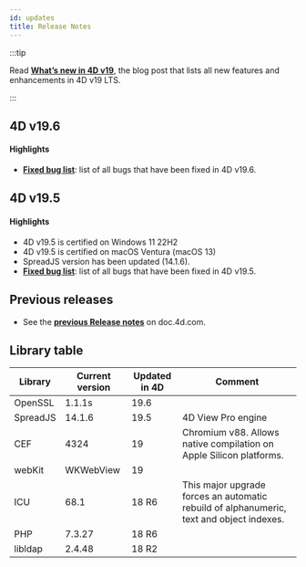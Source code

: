 ```yaml
---
id: updates
title: Release Notes
---
```


:::tip

Read [**What’s new in 4D v19**](https://blog.4d.com/en-whats-new-in-4d-v19/), the blog post that lists all new features and enhancements in 4D v19 LTS.

:::

## 4D v19.6

#### Highlights

- [**Fixed bug list**](https://bugs.4d.fr/fixedbugslist?version=19.6): list of all bugs that have been fixed in 4D v19.6.


## 4D v19.5

#### Highlights

- 4D v19.5 is certified on Windows 11 22H2
- 4D v19.5 is certified on macOS Ventura (macOS 13)
- SpreadJS version has been updated (14.1.6).
- [**Fixed bug list**](https://bugs.4d.fr/fixedbugslist?version=19.5): list of all bugs that have been fixed in 4D v19.5.


## Previous releases


- See the [**previous Release notes**](https://doc.4d.com/4Dv19/4D/19.4/4D-v19x-Release-Notes.100-6044726.en.html) on doc.4d.com.


## Library table


| Library  | Current version | Updated in 4D | Comment                                                                                  |
| -------- | --------------- | ------------- | ---------------------------------------------------------------------------------------- |
| OpenSSL  | 1.1.1s          | 19.6          |                                                                                          |
| SpreadJS | 14.1.6          | 19.5          | 4D View Pro engine                                                                       |
| CEF      | 4324            | 19            | Chromium v88. Allows native compilation on Apple Silicon platforms.                      |
| webKit   | WKWebView       | 19            |                                                                                          |
| ICU      | 68.1            | 18 R6         | This major upgrade forces an automatic rebuild of alphanumeric, text and object indexes. |
| PHP      | 7.3.27          | 18 R6         |                                                                                          |
| libldap  | 2.4.48          | 18 R2         |                                                                                          |

